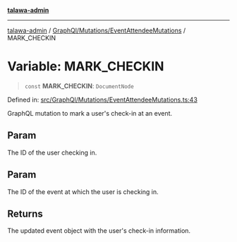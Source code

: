 [**talawa-admin**](../../../../README.md)

***

[talawa-admin](../../../../README.md) / [GraphQl/Mutations/EventAttendeeMutations](../README.md) / MARK\_CHECKIN

# Variable: MARK\_CHECKIN

> `const` **MARK\_CHECKIN**: `DocumentNode`

Defined in: [src/GraphQl/Mutations/EventAttendeeMutations.ts:43](https://github.com/gautam-divyanshu/talawa-admin/blob/9fec1eef6a4674b14f6abe30e3be3844537d8dc2/src/GraphQl/Mutations/EventAttendeeMutations.ts#L43)

GraphQL mutation to mark a user's check-in at an event.

## Param

The ID of the user checking in.

## Param

The ID of the event at which the user is checking in.

## Returns

The updated event object with the user's check-in information.
